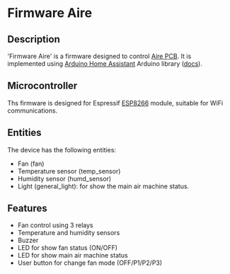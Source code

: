 # Firmware Aire

## Description
'Firmware Aire' is a firmware designed to control [Aire PCB](https://github.com/GuilleGonzzalez/hw-aire).
It is implemented using [Arduino Home Assistant](https://github.com/dawidchyrzynski/arduino-home-assistant/tree/main) Arduino library ([docs](https://dawidchyrzynski.github.io/arduino-home-assistant/)).

## Microcontroller
Ths firmware is designed for Espressif [ESP8266](https://www.espressif.com/en/products/modules) module, suitable for WiFi communications. 

## Entities
The device has the following entities:
 - Fan (fan)
 - Temperature sensor (temp_sensor)
 - Humidity sensor (humd_sensor)
 - Light (general_light): for show the main air machine status.

## Features
 - Fan control using 3 relays
 - Temperature and humidity sensors
 - Buzzer
 - LED for show fan status (ON/OFF)
 - LED for show main air machine status
 - User button for change fan mode (OFF/P1/P2/P3)